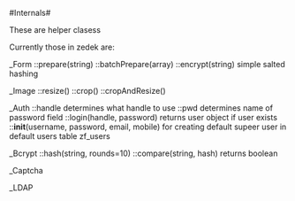 #Internals#

These are helper clasess

Currently those in zedek are:

_Form
	::prepare(string)
	::batchPrepare(array)
	::encrypt(string) simple salted hashing


_Image
	::resize()
	::crop()
	::cropAndResize()

_Auth
	::handle determines what handle to use
	::pwd determines name of password field
	::login(handle, password) returns user object if user exists
	::__init__(username, password, email, mobile) for creating default supeer user in default users table zf_users

_Bcrypt
	::hash(string, rounds=10)
	::compare(string, hash) returns boolean

_Captcha

_LDAP

